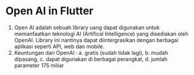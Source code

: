 # Open AI in Flutter

1. Open AI adalah sebuah library uang dapat digunakan untuk memanfaatkan teknologi AI (Artifical Intelligence) yang disediakan oleh OpenAI. Library ini nantinya dapat diintergrasikan dengan berbagai aplikasi seperti API, web dan mobile.
2. Keuntungan dari OpenAI :
    a. gratis (sudah tidak lagi),
    b. mudah dipasang,
    c. dapat digunakan di berbagai perangkat,
    d. jumlah parameter 175 miliar